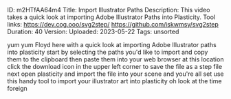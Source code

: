 ID: m2HTfAA64m4
Title: Import Illustrator Paths
Description: This video takes a quick look at importing Adobe Illustrator Paths into Plasticity. Tool links: https://dev.cog.ooo/svg2step/ https://github.com/iskwmsy/svg2step
Duration: 40
Version: 
Uploaded: 2023-05-22
Tags: unsorted

yum yum Floyd here with a quick look at
importing Adobe Illustrator paths into
plasticity start by selecting the paths
you'd like to import and copy them to
the clipboard then paste them into your
web browser at this location click the
download icon in the upper left corner
to save the file as a step file next
open plasticity and import the file into
your scene and you're all set use this
handy tool to import your illustrator
art into plasticity oh look at the time
foreign
